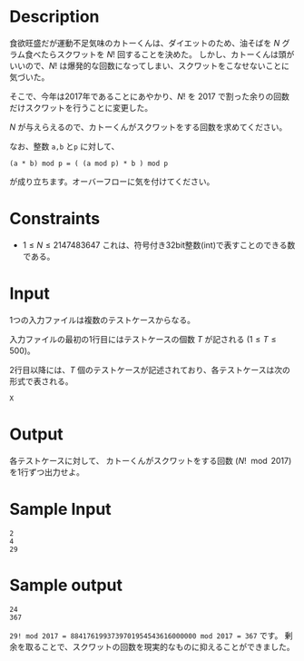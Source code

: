 # Description
食欲旺盛だが運動不足気味のカトーくんは、ダイエットのため、油そばを $N$ グラム食べたらスクワットを $N!$ 回することを決めた。
しかし、カトーくんは頭がいいので、$N!$ は爆発的な回数になってしまい、スクワットをこなせないことに気づいた。

そこで、今年は2017年であることにあやかり、$N!$ を $2017$ で割った余りの回数だけスクワットを行うことに変更した。

$N$ が与えらえるので、カトーくんがスクワットをする回数を求めてください。

なお、整数 ``a,b`` と``p`` に対して、
```
(a * b) mod p = ( (a mod p) * b ) mod p
```
が成り立ちます。オーバーフローに気を付けてください。

# Constraints
* $1 \leq N \leq 2147483647$
これは、符号付き32bit整数(int)で表すことのできる数である。

# Input
1つの入力ファイルは複数のテストケースからなる。

入力ファイルの最初の1行目にはテストケースの個数 $T$ が記される $(1 \leq T \leq 500)$。

2行目以降には、$T$ 個のテストケースが記述されており、各テストケースは次の形式で表される。

```
X
```

# Output
各テストケースに対して、 カトーくんがスクワットをする回数 $(N! \mod 2017)$ を1行ずつ出力せよ。

# Sample Input
```
2
4
29
```

# Sample output
```
24
367
```

``29! mod 2017 = 8841761993739701954543616000000 mod 2017 = 367`` です。
剰余を取ることで、スクワットの回数を現実的なものに抑えることができました。

